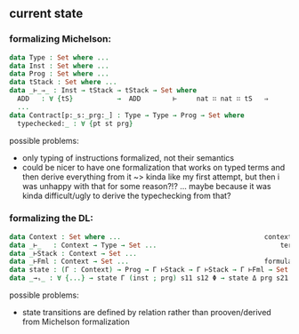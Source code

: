 ## current state

### formalizing Michelson:

```agda
data Type : Set where ...
data Inst : Set where ...
data Prog : Set where ...
data tStack : Set where ...
data _⊢_⇒_ : Inst → tStack → tStack → Set where
  ADD   : ∀ {tS}           →  ADD        ⊢     nat ∷ nat ∷ tS   ⇒             nat ∷ tS
  ...
data Contract[p:_s:_prg:_] : Type → Type → Prog → Set where
  typechecked:_ : ∀ {pt st prg}
```

possible problems:
- only typing of instructions formalized, not their semantics
- could be nicer to have one formalization that works on typed terms and then derive everything from it
  ~> kinda like my first attempt, but then i was unhappy with that for some reason?!? ... maybe because it was kinda difficult/ugly to derive the typechecking from that?

### formalizing the DL:

```agda
data Context : Set where ...									context of symbolic terms
data _⊢_   : Context → Type → Set ...								terms, functions
data _⊢Stack : Context → Set ...
data _⊢Fml : Context → Set ...									formulas, predicates
data state : (Γ : Context) → Prog → Γ ⊢Stack → Γ ⊢Stack → Γ ⊢Fml → Set ...			as in paper.pdf
data _→ₛ_ : ∀ {...} → state Γ (inst ; prg) s11 s12 Φ → state Δ prg s21 s22 Ψ → Set ...		state transitions as in paper.pdf
```

possible problems:
- state transitions are defined by relation rather than prooven/derived from Michelson formalization
